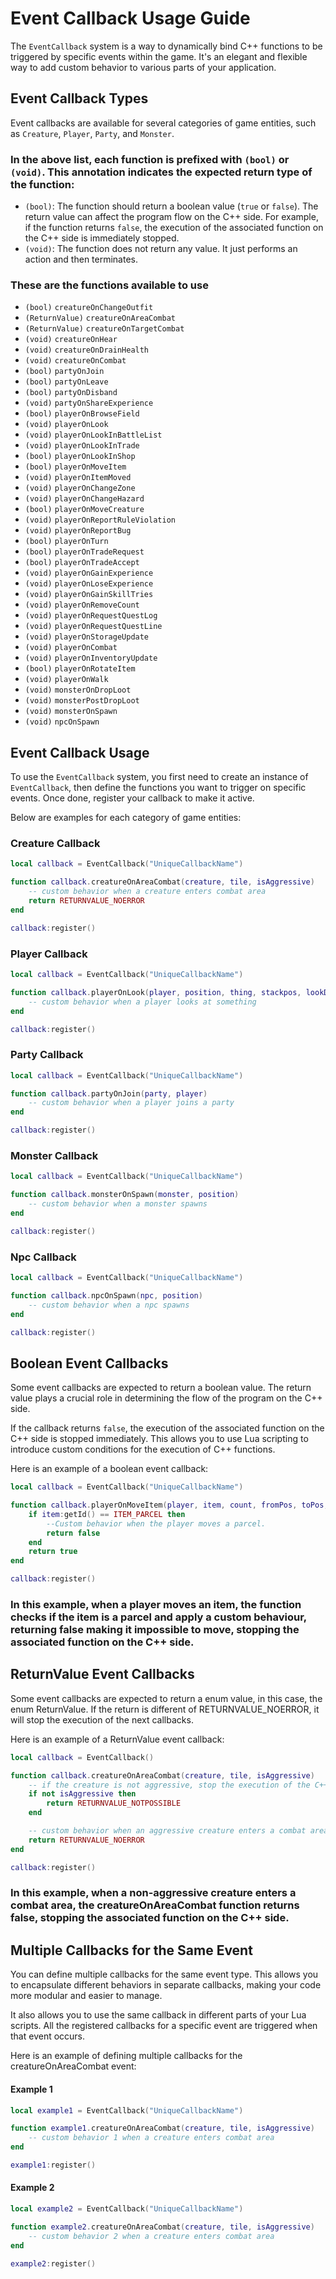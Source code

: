 # Event Callback Usage Guide

The `EventCallback` system is a way to dynamically bind C++ functions to be triggered by specific events within the game. It's an elegant and flexible way to add custom behavior to various parts of your application.

## Event Callback Types

Event callbacks are available for several categories of game entities, such as `Creature`, `Player`, `Party`, and `Monster`.

### In the above list, each function is prefixed with `(bool)` or `(void)`. This annotation indicates the expected return type of the function:

- `(bool)`: The function should return a boolean value (`true` or `false`). The return value can affect the program flow on the C++ side. For example, if the function returns `false`, the execution of the associated function on the C++ side is immediately stopped.
- `(void)`: The function does not return any value. It just performs an action and then terminates.

### These are the functions available to use

- `(bool)` `creatureOnChangeOutfit`
- `(ReturnValue)` `creatureOnAreaCombat`
- `(ReturnValue)` `creatureOnTargetCombat`
- `(void)` `creatureOnHear`
- `(void)` `creatureOnDrainHealth`
- `(void)` `creatureOnCombat`
- `(bool)` `partyOnJoin`
- `(bool)` `partyOnLeave`
- `(bool)` `partyOnDisband`
- `(void)` `partyOnShareExperience`
- `(bool)` `playerOnBrowseField`
- `(void)` `playerOnLook`
- `(void)` `playerOnLookInBattleList`
- `(void)` `playerOnLookInTrade`
- `(bool)` `playerOnLookInShop`
- `(bool)` `playerOnMoveItem`
- `(void)` `playerOnItemMoved`
- `(void)` `playerOnChangeZone`
- `(void)` `playerOnChangeHazard`
- `(bool)` `playerOnMoveCreature`
- `(void)` `playerOnReportRuleViolation`
- `(void)` `playerOnReportBug`
- `(bool)` `playerOnTurn`
- `(bool)` `playerOnTradeRequest`
- `(bool)` `playerOnTradeAccept`
- `(void)` `playerOnGainExperience`
- `(void)` `playerOnLoseExperience`
- `(void)` `playerOnGainSkillTries`
- `(void)` `playerOnRemoveCount`
- `(void)` `playerOnRequestQuestLog`
- `(void)` `playerOnRequestQuestLine`
- `(void)` `playerOnStorageUpdate`
- `(void)` `playerOnCombat`
- `(void)` `playerOnInventoryUpdate`
- `(bool)` `playerOnRotateItem`
- `(void)` `playerOnWalk`
- `(void)` `monsterOnDropLoot`
- `(void)` `monsterPostDropLoot`
- `(void)` `monsterOnSpawn`
- `(void)` `npcOnSpawn`

## Event Callback Usage

To use the `EventCallback` system, you first need to create an instance of `EventCallback`, then define the functions you want to trigger on specific events. Once done, register your callback to make it active.

Below are examples for each category of game entities:

### Creature Callback

```lua
local callback = EventCallback("UniqueCallbackName")

function callback.creatureOnAreaCombat(creature, tile, isAggressive)
	-- custom behavior when a creature enters combat area
	return RETURNVALUE_NOERROR
end

callback:register()
```

### Player Callback

```lua
local callback = EventCallback("UniqueCallbackName")

function callback.playerOnLook(player, position, thing, stackpos, lookDistance)
	-- custom behavior when a player looks at something
end

callback:register()
```

### Party Callback

```lua
local callback = EventCallback("UniqueCallbackName")

function callback.partyOnJoin(party, player)
	-- custom behavior when a player joins a party
end

callback:register()
```

### Monster Callback

```lua
local callback = EventCallback("UniqueCallbackName")

function callback.monsterOnSpawn(monster, position)
	-- custom behavior when a monster spawns
end

callback:register()
```

### Npc Callback

```lua
local callback = EventCallback("UniqueCallbackName")

function callback.npcOnSpawn(npc, position)
	-- custom behavior when a npc spawns
end

callback:register()
```

## Boolean Event Callbacks

Some event callbacks are expected to return a boolean value. The return value plays a crucial role in determining the flow of the program on the C++ side.

If the callback returns `false`, the execution of the associated function on the C++ side is stopped immediately. This allows you to use Lua scripting to introduce custom conditions for the execution of C++ functions.

Here is an example of a boolean event callback:

```lua
local callback = EventCallback("UniqueCallbackName")

function callback.playerOnMoveItem(player, item, count, fromPos, toPos, fromCylinder, toCylinder)
	if item:getId() == ITEM_PARCEL then
		--Custom behavior when the player moves a parcel.
		return false
	end
	return true
end

callback:register()
```

### In this example, when a player moves an item, the function checks if the item is a parcel and apply a custom behaviour, returning false making it impossible to move, stopping the associated function on the C++ side.

## ReturnValue Event Callbacks

Some event callbacks are expected to return a enum value, in this case, the enum ReturnValue. If the return is different of RETURNVALUE_NOERROR, it will stop the execution of the next callbacks.

Here is an example of a ReturnValue event callback:

```lua
local callback = EventCallback()

function callback.creatureOnAreaCombat(creature, tile, isAggressive)
	-- if the creature is not aggressive, stop the execution of the C++ function
	if not isAggressive then
		return RETURNVALUE_NOTPOSSIBLE
	end

	-- custom behavior when an aggressive creature enters a combat area
	return RETURNVALUE_NOERROR
end

callback:register()
```

### In this example, when a non-aggressive creature enters a combat area, the creatureOnAreaCombat function returns false, stopping the associated function on the C++ side.


## Multiple Callbacks for the Same Event

You can define multiple callbacks for the same event type. This allows you to encapsulate different behaviors in separate callbacks, making your code more modular and easier to manage.

It also allows you to use the same callback in different parts of your Lua scripts. All the registered callbacks for a specific event are triggered when that event occurs.

Here is an example of defining multiple callbacks for the creatureOnAreaCombat event:

#### Example 1

```lua
local example1 = EventCallback("UniqueCallbackName")

function example1.creatureOnAreaCombat(creature, tile, isAggressive)
	-- custom behavior 1 when a creature enters combat area
end

example1:register()
```

#### Example 2

```lua
local example2 = EventCallback("UniqueCallbackName")

function example2.creatureOnAreaCombat(creature, tile, isAggressive)
	-- custom behavior 2 when a creature enters combat area
end

example2:register()
```

